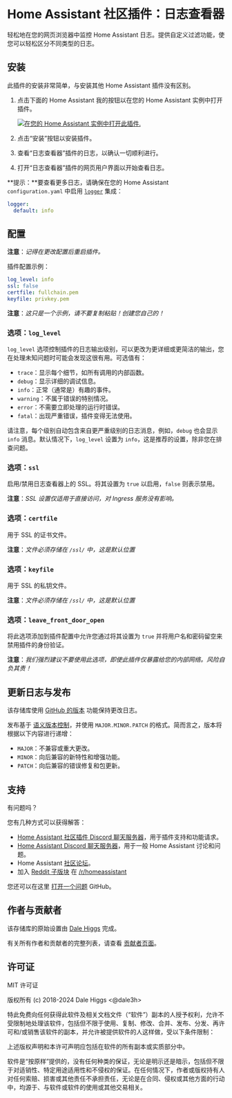 # Home Assistant 社区插件：日志查看器

轻松地在您的网页浏览器中监控 Home Assistant 日志。提供自定义过滤功能，使您可以轻松区分不同类型的日志。

## 安装

此插件的安装非常简单，与安装其他 Home Assistant 插件没有区别。

1. 点击下面的 Home Assistant 我的按钮以在您的 Home Assistant 实例中打开插件。

   [![在您的 Home Assistant 实例中打开此插件.][addon-badge]][addon]

1. 点击“安装”按钮以安装插件。
1. 查看“日志查看器”插件的日志，以确认一切顺利进行。
1. 打开“日志查看器”插件的网页用户界面以开始查看日志。

**提示：**要查看更多日志，请确保在您的 Home Assistant `configuration.yaml` 中启用 [`logger`][logger] 集成：

```yaml
logger:
  default: info
```

## 配置

**注意**：_记得在更改配置后重启插件。_

插件配置示例：

```yaml
log_level: info
ssl: false
certfile: fullchain.pem
keyfile: privkey.pem
```

**注意**：_这只是一个示例，请不要复制粘贴！创建您自己的！_

### 选项：`log_level`

`log_level` 选项控制插件的日志输出级别，可以更改为更详细或更简洁的输出，您在处理未知问题时可能会发现这很有用。可选值有：

- `trace`：显示每个细节，如所有调用的内部函数。
- `debug`：显示详细的调试信息。
- `info`：正常（通常是）有趣的事件。
- `warning`：不属于错误的特别情况。
- `error`：不需要立即处理的运行时错误。
- `fatal`：出现严重错误，插件变得无法使用。

请注意，每个级别自动包含来自更严重级别的日志消息，例如，`debug` 也会显示 `info` 消息。默认情况下，`log_level` 设置为 `info`，这是推荐的设置，除非您在排查问题。

### 选项：`ssl`

启用/禁用日志查看器上的 SSL。将其设置为 `true` 以启用，`false` 则表示禁用。

**注意**：_SSL 设置仅适用于直接访问，对 Ingress 服务没有影响。_

### 选项：`certfile`

用于 SSL 的证书文件。

**注意**：_文件必须存储在 `/ssl/` 中，这是默认位置_

### 选项：`keyfile`

用于 SSL 的私钥文件。

**注意**：_文件必须存储在 `/ssl/` 中，这是默认位置_

### 选项：`leave_front_door_open`

将此选项添加到插件配置中允许您通过将其设置为 `true` 并将用户名和密码留空来禁用插件的身份验证。

**注意**：_我们强烈建议不要使用此选项，即使此插件仅暴露给您的内部网络。风险自负其责！_

## 更新日志与发布

该存储库使用 [GitHub 的版本][releases] 功能保持更改日志。

发布基于 [语义版本控制][semver]，并使用 `MAJOR.MINOR.PATCH` 的格式。简而言之，版本将根据以下内容进行递增：

- `MAJOR`：不兼容或重大更改。
- `MINOR`：向后兼容的新特性和增强功能。
- `PATCH`：向后兼容的错误修复和包更新。

## 支持

有问题吗？

您有几种方式可以获得解答：

- [Home Assistant 社区插件 Discord 聊天服务器][discord]，用于插件支持和功能请求。
- [Home Assistant Discord 聊天服务器][discord-ha]，用于一般 Home Assistant 讨论和问题。
- Home Assistant [社区论坛][forum]。
- 加入 [Reddit 子版块][reddit] 在 [/r/homeassistant][reddit]

您还可以在这里 [打开一个问题][issue] GitHub。

## 作者与贡献者

该存储库的原始设置由 [Dale Higgs][dale3h] 完成。

有关所有作者和贡献者的完整列表，请查看 [贡献者页面][contributors]。

## 许可证

MIT 许可证

版权所有 (c) 2018-2024 Dale Higgs <@dale3h>

特此免费向任何获得此软件及相关文档文件（“软件”）副本的人授予权利，允许不受限制地处理该软件，包括但不限于使用、复制、修改、合并、发布、分发、再许可和/或销售该软件的副本，并允许被提供软件的人这样做，受以下条件限制：

上述版权声明和本许可声明应包括在软件的所有副本或实质部分中。

软件是“按原样”提供的，没有任何种类的保证，无论是明示还是暗示，包括但不限于对适销性、特定用途适用性和不侵权的保证。在任何情况下，作者或版权持有人对任何索赔、损害或其他责任不承担责任，无论是在合同、侵权或其他方面的行动中，均源于、与软件或软件的使用或其他交易相关。

[addon-badge]: https://my.home-assistant.io/badges/supervisor_addon.svg
[addon]: https://my.home-assistant.io/redirect/supervisor_addon/?addon=a0d7b954_logviewer&repository_url=https%3A%2F%2Fgithub.com%2Fhassio-addons%2Frepository
[contributors]: https://github.com/hassio-addons/addon-log-viewer/graphs/contributors
[dale3h]: https://github.com/dale3h
[discord-ha]: https://discord.gg/c5DvZ4e
[discord]: https://discord.me/hassioaddons
[forum]: https://community.home-assistant.io/t/home-assistant-community-add-on-log-viewer/64377?u=dale3h
[issue]: https://github.com/hassio-addons/addon-log-viewer/issues
[logger]: https://www.home-assistant.io/integrations/logger/
[reddit]: https://reddit.com/r/homeassistant
[releases]: https://github.com/hassio-addons/addon-log-viewer/releases
[semver]: https://semver.org/spec/v2.0.0